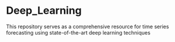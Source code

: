 # Deep_Learning
This repository serves as a comprehensive resource for time series forecasting using state-of-the-art deep learning techniques
